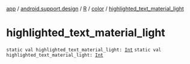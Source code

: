 [app](../../../index.md) / [android.support.design](../../index.md) / [R](../index.md) / [color](index.md) / [highlighted_text_material_light](./highlighted_text_material_light.md)

# highlighted_text_material_light

`static val highlighted_text_material_light: `[`Int`](https://kotlinlang.org/api/latest/jvm/stdlib/kotlin/-int/index.html)
`static val highlighted_text_material_light: `[`Int`](https://kotlinlang.org/api/latest/jvm/stdlib/kotlin/-int/index.html)